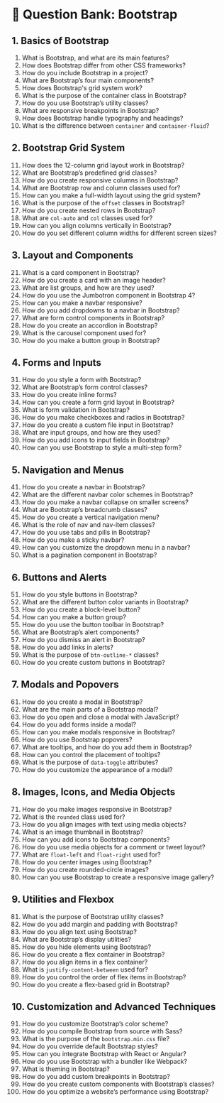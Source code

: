 # 📘 Question Bank: Bootstrap

## 1. Basics of Bootstrap
1. What is Bootstrap, and what are its main features?
2. How does Bootstrap differ from other CSS frameworks?
3. How do you include Bootstrap in a project?
4. What are Bootstrap’s four main components?
5. How does Bootstrap's grid system work?
6. What is the purpose of the container class in Bootstrap?
7. How do you use Bootstrap’s utility classes?
8. What are responsive breakpoints in Bootstrap?
9. How does Bootstrap handle typography and headings?
10. What is the difference between `container` and `container-fluid`?

## 2. Bootstrap Grid System
11. How does the 12-column grid layout work in Bootstrap?
12. What are Bootstrap’s predefined grid classes?
13. How do you create responsive columns in Bootstrap?
14. What are Bootstrap row and column classes used for?
15. How can you make a full-width layout using the grid system?
16. What is the purpose of the `offset` classes in Bootstrap?
17. How do you create nested rows in Bootstrap?
18. What are `col-auto` and `col` classes used for?
19. How can you align columns vertically in Bootstrap?
20. How do you set different column widths for different screen sizes?

## 3. Layout and Components
21. What is a card component in Bootstrap?
22. How do you create a card with an image header?
23. What are list groups, and how are they used?
24. How do you use the Jumbotron component in Bootstrap 4?
25. How can you make a navbar responsive?
26. How do you add dropdowns to a navbar in Bootstrap?
27. What are form control components in Bootstrap?
28. How do you create an accordion in Bootstrap?
29. What is the carousel component used for?
30. How do you make a button group in Bootstrap?

## 4. Forms and Inputs
31. How do you style a form with Bootstrap?
32. What are Bootstrap’s form control classes?
33. How do you create inline forms?
34. How can you create a form grid layout in Bootstrap?
35. What is form validation in Bootstrap?
36. How do you make checkboxes and radios in Bootstrap?
37. How do you create a custom file input in Bootstrap?
38. What are input groups, and how are they used?
39. How do you add icons to input fields in Bootstrap?
40. How can you use Bootstrap to style a multi-step form?

## 5. Navigation and Menus
41. How do you create a navbar in Bootstrap?
42. What are the different navbar color schemes in Bootstrap?
43. How do you make a navbar collapse on smaller screens?
44. What are Bootstrap’s breadcrumb classes?
45. How do you create a vertical navigation menu?
46. What is the role of nav and nav-item classes?
47. How do you use tabs and pills in Bootstrap?
48. How do you make a sticky navbar?
49. How can you customize the dropdown menu in a navbar?
50. What is a pagination component in Bootstrap?

## 6. Buttons and Alerts
51. How do you style buttons in Bootstrap?
52. What are the different button color variants in Bootstrap?
53. How do you create a block-level button?
54. How can you make a button group?
55. How do you use the button toolbar in Bootstrap?
56. What are Bootstrap’s alert components?
57. How do you dismiss an alert in Bootstrap?
58. How do you add links in alerts?
59. What is the purpose of `btn-outline-*` classes?
60. How do you create custom buttons in Bootstrap?

## 7. Modals and Popovers
61. How do you create a modal in Bootstrap?
62. What are the main parts of a Bootstrap modal?
63. How do you open and close a modal with JavaScript?
64. How do you add forms inside a modal?
65. How can you make modals responsive in Bootstrap?
66. How do you use Bootstrap popovers?
67. What are tooltips, and how do you add them in Bootstrap?
68. How can you control the placement of tooltips?
69. What is the purpose of `data-toggle` attributes?
70. How do you customize the appearance of a modal?

## 8. Images, Icons, and Media Objects
71. How do you make images responsive in Bootstrap?
72. What is the `rounded` class used for?
73. How do you align images with text using media objects?
74. What is an image thumbnail in Bootstrap?
75. How can you add icons to Bootstrap components?
76. How do you use media objects for a comment or tweet layout?
77. What are `float-left` and `float-right` used for?
78. How do you center images using Bootstrap?
79. How do you create rounded-circle images?
80. How can you use Bootstrap to create a responsive image gallery?

## 9. Utilities and Flexbox
81. What is the purpose of Bootstrap utility classes?
82. How do you add margin and padding with Bootstrap?
83. How do you align text using Bootstrap?
84. What are Bootstrap’s display utilities?
85. How do you hide elements using Bootstrap?
86. How do you create a flex container in Bootstrap?
87. How do you align items in a flex container?
88. What is `justify-content-between` used for?
89. How do you control the order of flex items in Bootstrap?
90. How do you create a flex-based grid in Bootstrap?

## 10. Customization and Advanced Techniques
91. How do you customize Bootstrap’s color scheme?
92. How do you compile Bootstrap from source with Sass?
93. What is the purpose of the `bootstrap.min.css` file?
94. How do you override default Bootstrap styles?
95. How can you integrate Bootstrap with React or Angular?
96. How do you use Bootstrap with a bundler like Webpack?
97. What is theming in Bootstrap?
98. How do you add custom breakpoints in Bootstrap?
99. How do you create custom components with Bootstrap’s classes?
100. How do you optimize a website’s performance using Bootstrap?

